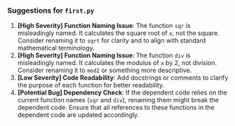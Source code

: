 ### Suggestions for `first.py`

1. **[High Severity] Function Naming Issue**: The function `sqr` is misleadingly named. It calculates the square root of `x`, not the square. Consider renaming it to `sqrt` for clarity and to align with standard mathematical terminology.
2. **[High Severity] Function Naming Issue**: The function `div` is misleadingly named. It calculates the modulus of `x` by 2, not division. Consider renaming it to `mod2` or something more descriptive.
3. **[Low Severity] Code Readability**: Add docstrings or comments to clarify the purpose of each function for better readability.
4. **[Potential Bug] Dependency Check**: If the dependent code relies on the current function names (`sqr` and `div`), renaming them might break the dependent code. Ensure that all references to these functions in the dependent code are updated accordingly.

